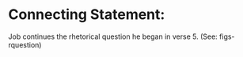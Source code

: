 # Connecting Statement:

Job continues the rhetorical question he began in verse 5. (See: figs-rquestion)